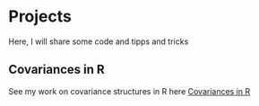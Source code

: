 # Projects

Here, I will share some code and tipps and tricks

## Covariances in R

See my work on covariance structures in R here [Covariances in R](https://samuelkn.github.io/CovariancesInR/index.html)
